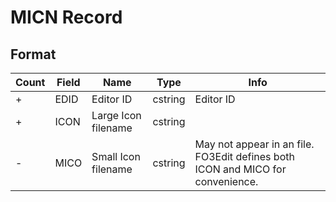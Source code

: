 MICN Record
===========

## Format

Count | Field | Name | Type | Info
------|-------|------|------|-----
+ | EDID | Editor ID | cstring | Editor ID
+ | ICON | Large Icon filename | cstring |
- | MICO | Small Icon filename | cstring | May not appear in an file.  FO3Edit defines both ICON and MICO for convenience.
